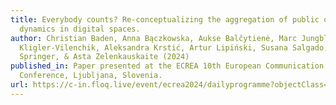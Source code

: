 ```yaml
---
title: Everybody counts? Re-conceptualizing the aggregation of public opinion
  dynamics in digital spaces.
author: Christian Baden, Anna Bączkowska, Aukse Balčytienė, Marc Jungblut, Neta
  Kligler-Vilenchik, Aleksandra Krstić, Artur Lipiński, Susana Salgado, Nina
  Springer, & Asta Zelenkauskaite (2024)
published_in: Paper presented at the ECREA 10th European Communication
  Conference, Ljubljana, Slovenia.
url: https://c-in.floq.live/event/ecrea2024/dailyprogramme?objectClass=programelement&objectId=668d22076a86a7d7bd1e4f30&type=detail
---
```

